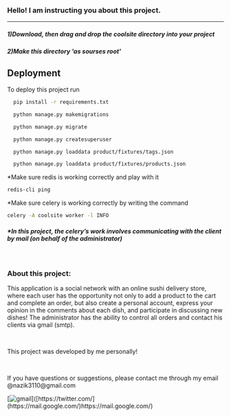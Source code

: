 <h3>Hello! I am instructing you about this project.</h3>
<hr>
<h5>1)Download, then drag and drop the coolsite directory into your project</h5>
<h5>2)Make this directory 'as sourses root'</h5>

## Deployment

To deploy this project run

```bash
  pip install -r requirements.txt
```
```bash
  python manage.py makemigrations
```
```bash
  python manage.py migrate
```
```bash
  python manage.py createsuperuser
```
```bash
  python manage.py loaddata product/fixtures/tags.json
```
```bash
  python manage.py loaddata product/fixtures/products.json
```
*Make sure redis is working correctly and play with it
```bash
redis-cli ping
```
*Make sure celery is working correctly by writing the command
```bash
celery -A coolsite worker -l INFO
```
<h5>*In this project, the celery’s work involves communicating with the client by mail (on behalf of the administrator)</h5>
<br>
<h3>About this project: </h3>
<p>This application is a social network with an online sushi delivery store,
          where each user has the opportunity not only to add a product to the cart and complete an order, but also
          create a personal account, express your opinion in the comments about each dish, and participate
          in discussing new dishes!
          The administrator has the ability to control all orders and contact his clients via gmail (smtp).</p>
<br>
<p>This project was developed by me personally! </p>
<br>
<p>If you have questions or suggestions, please contact me through my email @nazik3110@gmail.com</p>

[![gmail]([https://img.shields.io/badge/twitter-1DA1F2?style=for-the-badge&logo=twitter&logoColor=white](https://static.dezeen.com/uploads/2020/10/gmail-google-logo-rebrand-workspace-design_dezeen_2364_col_0.jpg)https://static.dezeen.com/uploads/2020/10/gmail-google-logo-rebrand-workspace-design_dezeen_2364_col_0.jpg)]([https://twitter.com/](https://mail.google.com/)https://mail.google.com/)
